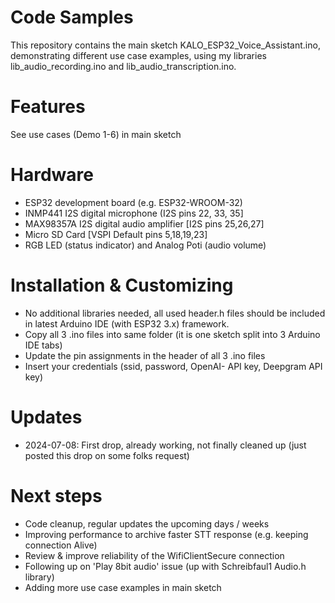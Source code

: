 # Code Samples
This repository contains the main sketch KALO_ESP32_Voice_Assistant.ino, demonstrating different use case examples, using my libraries lib_audio_recording.ino and lib_audio_transcription.ino.  

# Features
See use cases (Demo 1-6) in main sketch 

# Hardware
- ESP32 development board (e.g. ESP32-WROOM-32)
- INMP441 I2S digital microphone (I2S pins 22, 33, 35]          
- MAX98357A I2S digital audio amplifier [I2S pins 25,26,27]
- Micro SD Card [VSPI Default pins 5,18,19,23] 
- RGB LED (status indicator) and Analog Poti (audio volume)

# Installation & Customizing
- No additional libraries needed, all used header.h files should be included in latest Arduino IDE (with ESP32 3.x) framework.
- Copy all 3 .ino files into same folder (it is one sketch split into 3 Arduino IDE tabs)
- Update the pin assignments in the header of all 3 .ino files
- Insert your credentials (ssid, password, OpenAI- API key, Deepgram API key)

# Updates
- 2024-07-08: First drop, already working, not finally cleaned up (just posted this drop on some folks request)

# Next steps
- Code cleanup, regular updates the upcoming days / weeks
- Improving performance to archive faster STT response (e.g. keeping connection Alive)
- Review & improve reliability of the WifiClientSecure connection
- Following up on 'Play 8bit audio' issue (up with Schreibfaul1 Audio.h library)
- Adding more use case examples in main sketch

